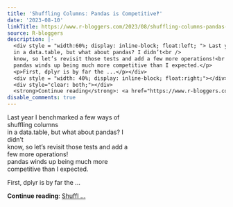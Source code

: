 ```yaml
---
title: 'Shuffling Columns: Pandas is Competitive‽'
date: '2023-08-10'
linkTitle: https://www.r-bloggers.com/2023/08/shuffling-columns-pandas-is-competitive%e2%80%bd/
source: R-bloggers
description: |-
  <div style = "width:60%; display: inline-block; float:left; "> Last year I benchmarked a few ways of shuffling columns<br />
  in a data.table, but what about pandas? I didn’t<br />
  know, so let’s revisit those tests and add a few more operations!<br />
  pandas winds up being much more competitive than I expected.</p>
  <p>First, dplyr is by far the ...</p></div>
  <div style = "width: 40%; display: inline-block; float:right;"></div>
  <div style="clear: both;"></div>
  <strong>Continue reading</strong>: <a href="https://www.r-bloggers.com/2023/08/shuffling-columns-pandas-is-competitive%e2%80%bd/">Shuffl ...
disable_comments: true
---
```

<div style = "width:60%; display: inline-block; float:left; "> Last year I benchmarked a few ways of shuffling columns<br />
in a data.table, but what about pandas? I didn’t<br />
know, so let’s revisit those tests and add a few more operations!<br />
pandas winds up being much more competitive than I expected.</p>
<p>First, dplyr is by far the ...</p></div>
<div style = "width: 40%; display: inline-block; float:right;"></div>
<div style="clear: both;"></div>
<strong>Continue reading</strong>: <a href="https://www.r-bloggers.com/2023/08/shuffling-columns-pandas-is-competitive%e2%80%bd/">Shuffl ...